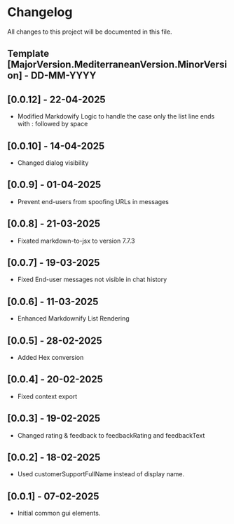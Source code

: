 # Changelog

All changes to this project will be documented in this file.

## Template [MajorVersion.MediterraneanVersion.MinorVersion] - DD-MM-YYYY

## [0.0.12] - 22-04-2025

- Modified Markdowify Logic to handle the case only the list line ends with : followed by space

## [0.0.10] - 14-04-2025

- Changed dialog visibility

## [0.0.9] - 01-04-2025

- Prevent end-users from spoofing URLs in messages

## [0.0.8] - 21-03-2025

- Fixated markdown-to-jsx to version 7.7.3

## [0.0.7] - 19-03-2025

- Fixed End-user messages not visible in chat history

## [0.0.6] - 11-03-2025

- Enhanced Markdownify List Rendering

## [0.0.5] - 28-02-2025

- Added Hex conversion

## [0.0.4] - 20-02-2025

- Fixed context export

## [0.0.3] - 19-02-2025

- Changed rating & feedback to feedbackRating and feedbackText

## [0.0.2] - 18-02-2025

- Used customerSupportFullName instead of display name.

## [0.0.1] - 07-02-2025

- Initial common gui elements.
